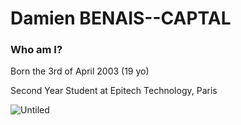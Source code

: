 # Damien BENAIS--CAPTAL

### Who am I?

Born the 3rd of April 2003 (19 yo)

Second Year Student at Epitech Technology, Paris

![Untiled](https://fr.m.wikipedia.org/wiki/Fichier:Epitech.png)
